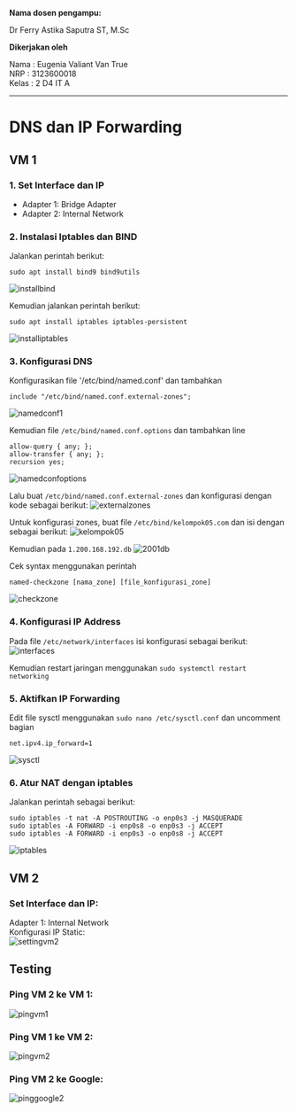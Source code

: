 **Nama dosen pengampu:**

Dr Ferry Astika Saputra ST, M.Sc

**Dikerjakan oleh**

Nama	: Eugenia Valiant Van True  
NRP		: 3123600018  
Kelas	: 2 D4 IT A  

---

# **DNS dan IP Forwarding**
## VM 1
### 1. Set Interface dan IP
- Adapter 1: Bridge Adapter
- Adapter 2: Internal Network

### 2. Instalasi Iptables dan BIND

Jalankan perintah berikut:
```code
sudo apt install bind9 bind9utils
```
![installbind](/TugasDNS-IPForwarding/img/installbind.png)


Kemudian jalankan perintah berikut:
```code
sudo apt install iptables iptables-persistent
```
![installiptables](/TugasDNS-IPForwarding/img/installiptables.png)

### 3. Konfigurasi DNS
Konfigurasikan file '/etc/bind/named.conf' dan tambahkan
```code
include "/etc/bind/named.conf.external-zones";
```
![namedconf1](/TugasDNS-IPForwarding/img/namedconf1.png)

Kemudian file `/etc/bind/named.conf.options` dan tambahkan line
```code
allow-query { any; };
allow-transfer { any; };
recursion yes;
```
![namedconfoptions](/TugasDNS-IPForwarding/img/namedconfoptions.png)

Lalu buat `/etc/bind/named.conf.external-zones` dan konfigurasi dengan kode sebagai berikut:
![externalzones](/TugasDNS-IPForwarding/img/externalzones.png)

Untuk konfigurasi zones, buat file `/etc/bind/kelompok05.com` dan isi dengan sebagai berikut:
![kelompok05](/TugasDNS-IPForwarding/img/kelompok05.png)

Kemudian pada `1.200.168.192.db`
![2001db](/TugasDNS-IPForwarding/img/2001db.png)

Cek syntax menggunakan perintah
```code
named-checkzone [nama_zone] [file_konfigurasi_zone]
```
![checkzone](/TugasDNS-IPForwarding/img/checkzone.png)

### 4. Konfigurasi IP Address
Pada file `/etc/network/interfaces` isi konfigurasi sebagai berikut:
![interfaces](/TugasDNS-IPForwarding/img/interfaces.png)

Kemudian restart jaringan menggunakan `sudo systemctl restart networking`

### 5. Aktifkan IP Forwarding

Edit file sysctl menggunakan `sudo nano /etc/sysctl.conf` dan
uncomment bagian 
```code
net.ipv4.ip_forward=1
```
![sysctl](/TugasDNS-IPForwarding/img/sysctl.png)

### 6. Atur NAT dengan iptables
Jalankan perintah sebagai berikut:
```code
sudo iptables -t nat -A POSTROUTING -o enp0s3 -j MASQUERADE
sudo iptables -A FORWARD -i enp0s8 -o enp0s3 -j ACCEPT
sudo iptables -A FORWARD -i enp0s3 -o enp0s8 -j ACCEPT
```
![iptables](/TugasDNS-IPForwarding/img/iptables.png)

## VM 2
### Set Interface dan IP:
Adapter 1: Internal Network
<br>
Konfigurasi IP Static:
<br>
![settingvm2](/TugasDNS-IPForwarding/img/settingvm2.png)

## Testing
### Ping VM 2 ke VM 1:
![pingvm1](/TugasDNS-IPForwarding/img/pingvm1.png)

### Ping VM 1 ke VM 2:
![pingvm2](/TugasDNS-IPForwarding/img/pingvm2.png)

### Ping VM 2 ke Google:
![pinggoogle2](/TugasDNS-IPForwarding/img/pinggoogle2.png)
